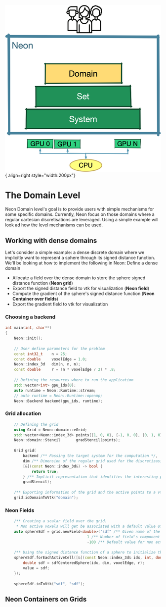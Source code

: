 ![](img/04-layers-domain.png){ align=right  style="width:200px"}
# The Domain Level

Neon Domain level's goal is to provide users with simple mechanisms for some specific domains. 
Currently, Neon focus on those domains where a regular cartesian discretisations are leveraged. 
Using a simple example will look ad how the level mechanisms can be used. 

## Working with dense domains

Let's consider a simple example: a dense discrete domain where we implicitly want to represent a sphere through its signed distance function.
We'll be looking at how to implement the following in Neon:
Define a dense domain

- Allocate a field over the dense domain to store the sphere signed distance function (**Neon grid**)
- Export the signed distance field to vtk for visualization (**Neon field**)
- Compute the gradient of the sphere's signed distance function (**Neon Container over fields**)
- Export the gradient field to vtk for visualization

### Choosing a backend

```cpp linenums="2" 
int main(int, char**)
{
    Neon::init();
    
    // User define parameters for the problem
    const int32_t    n = 25;
    const double     voxelEdge = 1.0;
    Neon::index_3d   dim(n, n, n);
    const double     r = (n * voxelEdge / 2) * .8;
    
    // Defining the resources where to run the application
    std::vector<int> gpu_ids{0};
    auto runtime = Neon::Runtime::stream;
    // auto runtime = Neon::Runtime::openmp;
    Neon::Backend backend(gpu_ids, runtime);
```
### Grid allocation

```cpp linenums="17" 
    // Defining the grid
    using Grid = Neon::domain::eGrid;
    std::vector<Neon::index_3d> points{{1, 0, 0}, {-1, 0, 0}, {0, 1, 0}, {0, -1, 0}, {0, 0, 1}, {0, 0, -1}};
    Neon::domain::Stencil       gradStencil(points);

    Grid grid(
        backend /** Passing the target system for the computation */,
        dim /** Dimension of the regular grid used for the discretizasion */,
        [&](const Neon::index_3d&) -> bool {
            return true;
        } /** Implicit representation that identifies the interesting points in the grid */,
        gradStencil);

    /** Exporting information of the grid and the active points to a vtk file */
    grid.ioDomainToVtk("domain");
```
### Neon Fields
```cpp linenums="17" 
    /** Creating a scalar field over the grid.
     * Non active voxels will get be associated with a default value of -100 */
    auto sphereSdf = grid.newField<double>("sdf" /** Given name of the field */,
                                     1 /** Number of field's component per grid point */,
                                     -100 /** Default value for non active points */);

    /** Using the signed distance function of a sphere to initialize the field's values */
    sphereSdf.forEachActiveCell([&](const Neon::index_3d& idx, int, double& value) {
        double sdf = sdfCenteredSphere(idx, dim, voxelEdge, r);
        value = sdf;
    });
    
    sphereSdf.ioToVtk("sdf", "sdf");
```
## Neon Containers on Grids